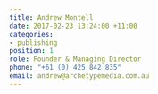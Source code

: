 ```yaml
---
title: Andrew Montell
date: 2017-02-23 13:24:00 +11:00
categories:
- publishing
position: 1
role: Founder & Managing Director
phone: "+61 (0) 425 842 835"
email: andrew@archetypemedia.com.au
---
```


